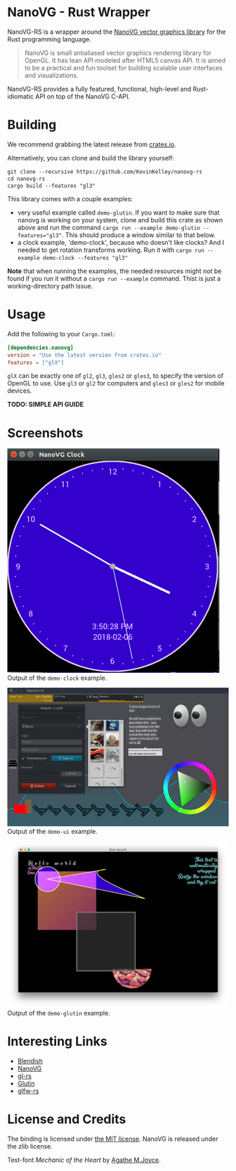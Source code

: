 # NanoVG - Rust Wrapper

NanoVG-RS is a wrapper around the [NanoVG vector graphics library](https://github.com/memononen/nanovg) for the Rust programming language.

> NanoVG is small antialiased vector graphics rendering library for OpenGL. It has lean API modeled after HTML5 canvas API. It is aimed to be a practical and fun toolset for building scalable user interfaces and visualizations.

NanoVG-RS provides a fully featured, functional, high-level and Rust-idiomatic API on top of the NanoVG C-API.

# Building

We recommend grabbing the latest release from [crates.io](https://crates.io/crates/nanovg).

Alternatively, you can clone and build the library yourself:

    git clone --recursive https://github.com/KevinKelley/nanovg-rs
    cd nanovg-rs
    cargo build --features "gl3"

This library comes with a couple examples:
- very useful example called `demo-glutin`. If you want to make sure that nanovg is working on your system, clone and build this crate as shown above and run the command `cargo run --example demo-glutin --features="gl3"`. This should produce a window similar to that below.
- a clock example, 'demo-clock', because who doesn't like clocks?  And I needed to get rotation transforms working.  Run it with `cargo run --example demo-clock --features "gl3"`

**Note** that when running the examples, the needed resources might not be found if you run it without a `cargo run --example` command. Thist is just a working-directory path issue.

Usage
=====

Add the following to your `Cargo.toml`:

```toml
[dependencies.nanovg]
version = "Use the latest version from crates.io"
features = ["glX"]
```

`glX` can be exactly one of `gl2`, `gl3`, `gles2` or `gles3`,
to specify the version of OpenGL to use. Use `gl3` or `gl2` for computers and `gles3` or `gles2` for mobile devices.

**TODO: SIMPLE API GUIDE**

# Screenshots

![demo-clock](/demo-clock.png)
Output of the `demo-clock` example.

![demo-ui](/demo-ui.png)
Output of the `demo-ui` example.

![demo-glutin](/demo-glutin.png)
Output of the `demo-glutin` example.

# Interesting Links

- [Blendish](https://bitbucket.org/duangle/blendish)
- [NanoVG](https://github.com/memononen/nanovg)
- [gl-rs](https://github.com/bjz/gl-rs)
- [Glutin](https://github.com/tomaka/glutin)
- [glfw-rs](https://github.com/PistonDevelopers/glfw-rs)

# License and Credits

The binding is licensed under [the MIT license](LICENSE.txt).
NanoVG is released under the zlib license.

Test-font *Mechanic of the Heart* by [Agathe M.Joyce](https://www.dafont.com/agathe-m-joyce.d6546).